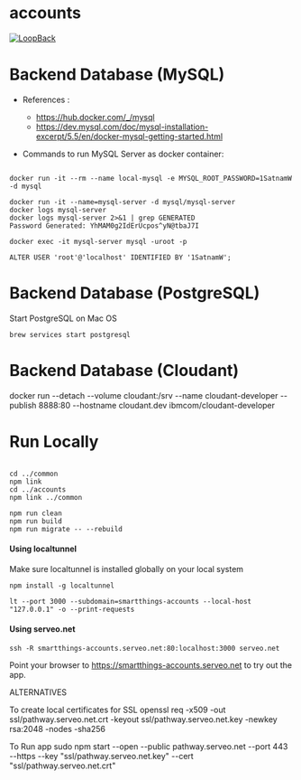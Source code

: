 # accounts

[![LoopBack](https://github.com/strongloop/loopback-next/raw/master/docs/site/imgs/branding/Powered-by-LoopBack-Badge-(blue)-@2x.png)](http://loopback.io/)

# Backend Database (MySQL)
 - References : 
    - https://hub.docker.com/_/mysql
    - https://dev.mysql.com/doc/mysql-installation-excerpt/5.5/en/docker-mysql-getting-started.html

 - Commands to run MySQL Server as docker container:
``` 

docker run -it --rm --name local-mysql -e MYSQL_ROOT_PASSWORD=1SatnamW -d mysql

docker run -it --name=mysql-server -d mysql/mysql-server
docker logs mysql-server
docker logs mysql-server 2>&1 | grep GENERATED
Password Generated: YhMAM0g2IdErUcpos^yN@tbaJ7I

docker exec -it mysql-server mysql -uroot -p

ALTER USER 'root'@'localhost' IDENTIFIED BY '1SatnamW';
```

# Backend Database (PostgreSQL)

Start PostgreSQL on Mac OS
```
brew services start postgresql
```

# Backend Database (Cloudant)

docker run --detach --volume cloudant:/srv --name cloudant-developer --publish 8888:80 --hostname cloudant.dev ibmcom/cloudant-developer

# Run Locally

```

cd ../common
npm link
cd ../accounts
npm link ../common

npm run clean
npm run build
npm run migrate -- --rebuild
```

#### Using localtunnel 

Make sure localtunnel is installed globally on your local system

```
npm install -g localtunnel
```

```
lt --port 3000 --subdomain=smartthings-accounts --local-host "127.0.0.1" -o --print-requests
```

#### Using serveo.net

```
ssh -R smartthings-accounts.serveo.net:80:localhost:3000 serveo.net
```

Point your browser to https://smartthings-accounts.serveo.net to try out the app.

ALTERNATIVES

To create local certificates for SSL
openssl req -x509 -out ssl/pathway.serveo.net.crt -keyout ssl/pathway.serveo.net.key -newkey rsa:2048 -nodes -sha256

To Run app
sudo npm start --open --public pathway.serveo.net --port 443 --https --key "ssl/pathway.serveo.net.key" --cert "ssl/pathway.serveo.net.crt"



